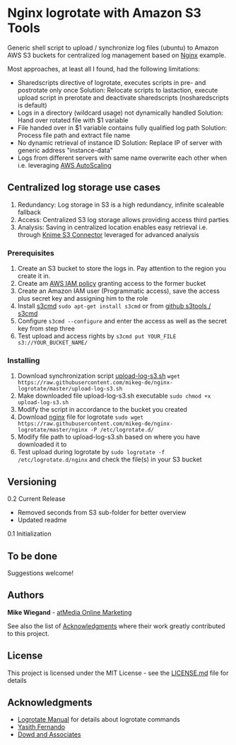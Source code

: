 # Nginx logrotate with Amazon S3 Tools
Generic shell script to upload / synchronize log files (ubuntu) to Amazon AWS S3 buckets for centralized log management based on [Nginx](https://www.digitalocean.com/community/tutorials/how-to-configure-logging-and-log-rotation-in-nginx-on-an-ubuntu-vps) example.

Most approaches, at least all I found, had the following limitations:
* Sharedscripts directive of logrotate, executes scripts in pre- and postrotate only once
Solution: Relocate scripts to lastaction, execute upload script in prerotate and deactivate sharedscripts (nosharedscripts is default)
* Logs in a directory (wildcard usage) not dynamically handled
Solution: Hand over rotated file with $1 variable
* File handed over in $1 variable contains fully qualified log path
Solution: Process file path and extract file name
* No dynamic retrieval of instance ID
Solution: Replace IP of server with generic address "instance-data"
* Logs from different servers with same name overwrite each other when i.e. leveraging [AWS AutoScaling](https://aws.amazon.com/de/autoscaling/)

## Centralized log storage use cases
1. Redundancy: Log storage in S3 is a high redundancy, infinite scaleable fallback
2. Access: Centralized S3 log storage allows providing access third parties
3. Analysis: Saving in centralized location enables easy retrieval i.e. through [Knime S3 Connector](https://www.knime.com/nodeguide/data-access/zip-and-remote-files/amazon-s3-remote-file-example) leveraged for advanced analysis

### Prerequisites
1. Create an S3 bucket to store the logs in. Pay attention to the region you create it in.
2. Create am [AWS IAM policy](https://docs.aws.amazon.com/AmazonS3/latest/dev/example-policies-s3.html#iam-policy-ex0) granting access to the former bucket
3. Create an Amazon IAM user (Programmatic access), save the access plus secret key and assigning him to the role
4. Install [s3cmd](https://github.com/s3tools/s3cmd) `sudo apt-get install s3cmd` or from [github s3tools / s3cmd](https://github.com/s3tools/s3cmd)
5. Configure `s3cmd --configure` and enter the access as well as the secret key from step three
6. Test upload and access rights by `s3cmd put YOUR_FILE s3://YOUR_BUCKET_NAME/`

### Installing
1. Download synchronization script [upload-log-s3.sh](https://raw.githubusercontent.com/mikeg-de/nginx-logrotate/master/upload-log-s3.sh) `wget https://raw.githubusercontent.com/mikeg-de/nginx-logrotate/master/upload-log-s3.sh`
2. Make downloaded file upload-log-s3.sh executable `sudo chmod +x upload-log-s3.sh`
3. Modify the script in accordance to the bucket you created
4. Download [nginx](https://raw.githubusercontent.com/mikeg-de/nginx-logrotate/master/nginx) file for logrotate `sudo wget https://raw.githubusercontent.com/mikeg-de/nginx-logrotate/master/nginx -P /etc/logrotate.d/`
5. Modify file path to upload-log-s3.sh based on where you have downloaded it to
6. Test upload during logrotate by `sudo logrotate -f /etc/logrotate.d/nginx` and check the file(s) in your S3 bucket

## Versioning
0.2 Current Release
* Removed seconds from S3 sub-folder for better overview
* Updated readme

0.1 Initialization

## To be done ##
Suggestions welcome!

## Authors
**Mike Wiegand** - [atMedia Online Marketing](https://atmedia-marketing.com)

See also the list of [Acknowledgments](#acknowledgments) where their work greatly contributed to this project.

## License
This project is licensed under the MIT License - see the [LICENSE.md](LICENSE.md) file for details

## Acknowledgments
* [Logrotate Manual](https://linuxconfig.org/logrotate-8-manual-page) for details about logrotate commands
* [Yasith Fernando](http://ghost.thekindof.me/setting-up-centralized-logging-to-s3-with-logrotated/)
* [Dowd and Associates](http://www.dowdandassociates.com/blog/content/howto-rotate-logs-to-s3/)
